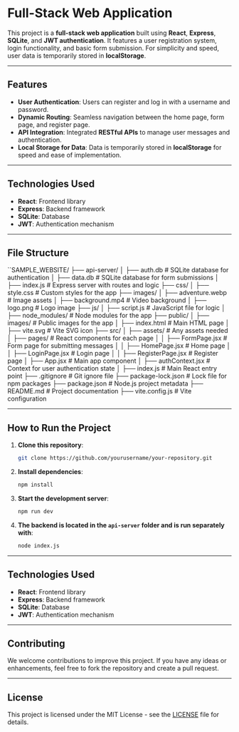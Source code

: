 # Full-Stack Web Application

This project is a **full-stack web application** built using **React**, **Express**, **SQLite**, and **JWT authentication**. It features a user registration system, login functionality, and basic form submission. For simplicity and speed, user data is temporarily stored in **localStorage**.

---

## Features

- **User Authentication**: Users can register and log in with a username and password.
- **Dynamic Routing**: Seamless navigation between the home page, form page, and register page.
- **API Integration**: Integrated **RESTful APIs** to manage user messages and authentication.
- **Local Storage for Data**: Data is temporarily stored in **localStorage** for speed and ease of implementation.

---

## Technologies Used

- **React**: Frontend library
- **Express**: Backend framework
- **SQLite**: Database
- **JWT**: Authentication mechanism

---

## File Structure

``SAMPLE_WEBSITE/ ├── api-server/ │ ├── auth.db # SQLite database for authentication │ ├── data.db # SQLite database for form submissions │ ├── index.js # Express server with routes and logic ├── css/ │ ├── style.css # Custom styles for the app ├── images/ │ ├── adventure.webp # Image assets │ ├── background.mp4 # Video background │ ├── logo.png # Logo image ├── js/ │ ├── script.js # JavaScript file for logic │ ├── node_modules/ # Node modules for the app ├── public/ │ ├── images/ # Public images for the app │ ├── index.html # Main HTML page │ ├── vite.svg # Vite SVG icon ├── src/ │ ├── assets/ # Any assets needed │ ├── pages/ # React components for each page │ │ ├── FormPage.jsx # Form page for submitting messages │ │ ├── HomePage.jsx # Home page │ │ ├── LoginPage.jsx # Login page │ │ ├── RegisterPage.jsx # Register page │ ├── App.jsx # Main app component │ ├── authContext.jsx # Context for user authentication state │ ├── index.js # Main React entry point ├── .gitignore # Git ignore file ├── package-lock.json # Lock file for npm packages ├── package.json # Node.js project metadata ├── README.md # Project documentation ├── vite.config.js # Vite configuration



---

## How to Run the Project

1. **Clone this repository**:

    ```bash
    git clone https://github.com/yourusername/your-repository.git
    ```

2. **Install dependencies**:

    ```bash
    npm install
    ```

3. **Start the development server**:

    ```bash
    npm run dev
    ```

4. **The backend is located in the `api-server` folder and is run separately with**:

    ```bash
    node index.js
    ```

---

## Technologies Used

- **React**: Frontend library
- **Express**: Backend framework
- **SQLite**: Database
- **JWT**: Authentication mechanism

---

## Contributing

We welcome contributions to improve this project. If you have any ideas or enhancements, feel free to fork the repository and create a pull request.

---

## License

This project is licensed under the MIT License - see the [LICENSE](LICENSE) file for details.

